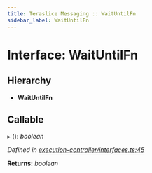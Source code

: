 ```yaml
---
title: Teraslice Messaging :: WaitUntilFn
sidebar_label: WaitUntilFn
---
```


# Interface: WaitUntilFn

## Hierarchy

* **WaitUntilFn**

## Callable

▸ (): *boolean*

*Defined in [execution-controller/interfaces.ts:45](https://github.com/terascope/teraslice/blob/6e018493/packages/teraslice-messaging/src/execution-controller/interfaces.ts#L45)*

**Returns:** *boolean*

